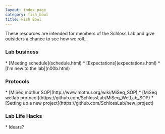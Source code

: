 ```yaml
---
layout: index_page
category: fish_bowl
title: Fish Bowl
---
```


These resources are intended for members of the Schloss Lab and give outsiders a chance to see how we roll...

<h3>Lab business</h3>
* [Meeting schedule](schedule.html)
* [Expectations](expectations.html)
* [I'm new to the lab](n00b.html)

<h3>Protocols</h3>
* [MiSeq mothur SOP](http://www.mothur.org/wiki/MiSeq_SOP)
* [MiSeq wetlab protocol](https://github.com/SchlossLab/MiSeq_WetLab_SOP)
* [Setting up a new project](https://github.com/SchlossLab/new_project)

<h3>Lab Life Hacks</h3>
* Idears?
